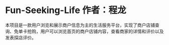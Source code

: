 # Fun-Seeking-Life     作者：程龙
本项目是一款用户浏览和展示商户信息为主的生活服务平台，实现了商户店铺查询、免单卡抢购，用户可以浏览首页的商户店铺内容，查看商家的详情和评价以及发表探店评价。
